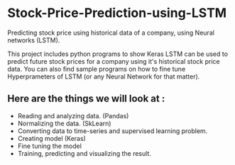 # Stock-Price-Prediction-using-LSTM
Predicting stock price using historical data of a company, using Neural networks (LSTM).

This project includes python programs to show Keras LSTM can be used to predict future stock prices for a company using it's historical stock price data. You can also find sample programs on how to fine tune Hyperprameters of LSTM (or any Neural Network for that matter).

## Here are the things we will look at :
- Reading and analyzing data. (Pandas)
- Normalizing the data. (SkLearn)
- Converting data to time-series and supervised learning problem.
- Creating model (Keras)
- Fine tuning the model
- Training, predicting and visualizing the result.
